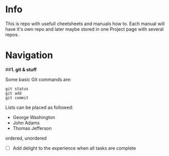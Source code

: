 # Info

This is repo with usefull cheetsheets and manuals how to. Each manual will have it's own repo and later maybe stored in one Project page with several repos.

# Navigation 

##**1. git & stuff**

Some basic Git commands are:
```
git status
git add
git commit
```
Lists can be placed as followed: 

- George Washington
- John Adams
- Thomas Jefferson

ordered, unordered

- [ ] Add delight to the experience when all tasks are complete

